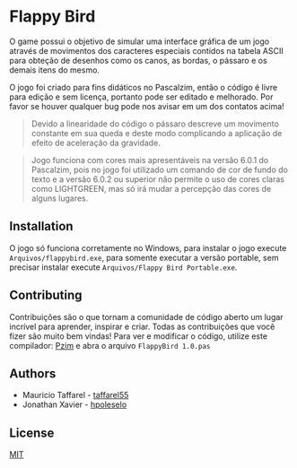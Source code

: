 # Flappy Bird

O game possui o objetivo de simular uma interface gráfica de um jogo através de movimentos dos caracteres especiais contidos na tabela ASCII para obteção de desenhos como os canos, as bordas, o pássaro e os demais itens do mesmo.

O jogo foi criado para fins didáticos no Pascalzim, então o código é livre para edição e sem licença, portanto pode ser editado e melhorado. Por favor se houver qualquer bug pode nos avisar em um dos contatos acima!

> Devido a linearidade do código o pássaro descreve um movimento constante em sua queda e deste modo complicando a aplicação de efeito de aceleração da gravidade.

> Jogo funciona com cores mais apresentáveis na versão 6.0.1 do Pascalzim, pois no jogo foi utilizado um comando de cor de fundo do texto e a versão 6.0.2 ou superior não permite o uso de cores claras como LIGHTGREEN, mas só irá mudar a percepção das cores de alguns lugares.

## Installation
O jogo só funciona corretamente no Windows, para instalar o jogo execute `Arquivos/flappybird.exe`, para somente executar a versão portable, sem precisar instalar execute `Arquivos/Flappy Bird Portable.exe`.

## Contributing
Contribuições são o que tornam a comunidade de código aberto um lugar incrível para aprender, inspirar e criar. Todas as contribuições que você fizer são muito bem vindas!
Para ver e modificar o código, utilize este compilador: [Pzim](http://pascalzimbr.blogspot.com/) e abra o arquivo `FlappyBird 1.0.pas`

## Authors
* Mauricio Taffarel - [taffarel55](https://github.com/taffarel55)
* Jonathan Xavier - [hpoleselo](https://github.com/JonathanXP)

## License
[MIT](https://github.com/taffarel55/FlappyBird/blob/master/LICENSE)

